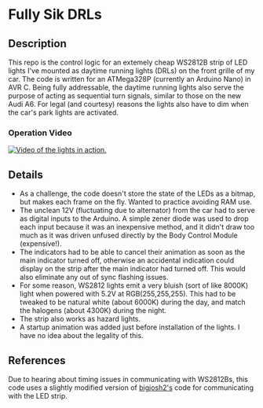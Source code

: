 # Fully Sik DRLs 
## Description
This repo is the control logic for an extemely cheap WS2812B strip of LED lights I've mounted as daytime running lights (DRLs) on the front grille of my car. The code is written for an ATMega328P (currently an Arduino Nano) in AVR C. 
Being fully addressable, the daytime running lights also serve the purpose of acting as sequential turn signals, similar to those on the new Audi A6.  For legal (and courtesy) reasons the lights also have to dim when the car's park lights are activated. 

### Operation Video
[![Video of the lights in action.](http://i.imgur.com/K8r4bpJ.png)](https://youtu.be/KnyYZ7LNsUY)


## Details
- As a challenge, the code doesn't store the state of the LEDs as a bitmap, but makes each frame on the fly. Wanted to practice avoiding RAM use. 
- The unclean 12V (fluctuating due to alternator) from the car had to serve as digital inputs to the Arduino. A simple zener diode was used to drop each input because it was an inexpensive method, and it didn't draw too much as it was driven unfused directly by the Body Control Module (expensive!). 
- The indicators had to be able to cancel their animation as soon as the main indicator turned off, otherwise an accidental indication could display on the strip after the main indicator had turned off. This would also eliminate any out of sync flashing issues. 
- For some reason, WS2812 lights emit a very bluish (sort of like 8000K) light when powered with 5.2V at RGB(255,255,255). This had to be tweaked to be natural white (about 6000K) during the day, and match the halogens (about 4300K) during the night. 
- The strip also works as hazard lights. 
- A startup animation was added just before installation of the lights. I have no idea about the legality of this.

## References
Due to hearing about timing issues in communicating with WS2812Bs, this code uses a slightly modified version of [bigjosh2's](https://wp.josh.com/2014/05/13/ws2812-neopixels-are-not-so-finicky-once-you-get-to-know-them/) code for communicating with the LED strip. 
